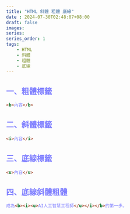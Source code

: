 ```yaml
---
title: "HTML 斜體 粗體 底線"
date : 2024-07-30T02:48:07+08:00
draft: false
images:
series: 
series_order: 1
tags:
    - HTML
    - 斜體
    - 粗體
    - 底線
---
```

<font color = "#7D7DFF"><font>

## 一、粗體標籤

```html
<b>內容</b>
```

## 二、斜體標籤

```html
<i>內容</i>
```

## 三、底線標籤

```html
<u>內容</u>
```

## 四、底線斜體粗體

```html
成為<b><i><u>AI人工智慧工程師</u></i></b>的第一步。
```